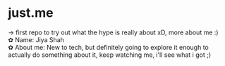 # just.me 
-> first repo to try out what the hype is really about xD, more about me :)
<br>
✿ Name: Jiya Shah
<br>
✿ About me: New to tech, but definitely going to explore it enough to actually do something about it, keep watching me, i'll see what i got ;) 
